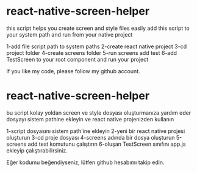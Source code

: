 # react-native-screen-helper
this script helps you create screen and style files easily
add this script to your system path and run from your native project

1-add file script path to system paths
2-create react native project 
3-cd project folder
4-create screens folder
5-run screens add test
6-add TestScreen to your root component and run your project

If you like my code, please follow my github account.

# react-native-screen-helper
bu script kolay yoldan screen ve style dosyası oluşturmanıza yardım eder
dosyayı sistem pathine ekleyin ve react native projenizden kullanın 

1-script dosyasını sistem path'ine ekleyin
2-yeni bir react native projesi oluşturun
3-cd proje dosyası
4-screens adında bir dosya oluşturun
5-screens add test komutunu çalıştırın
6-oluşan TestScreen sınıfını app.js ekleyip çalıştırabilirsiniz. 


Eğer kodumu beğendiyseniz, lütfen github hesabımı takip edin.

